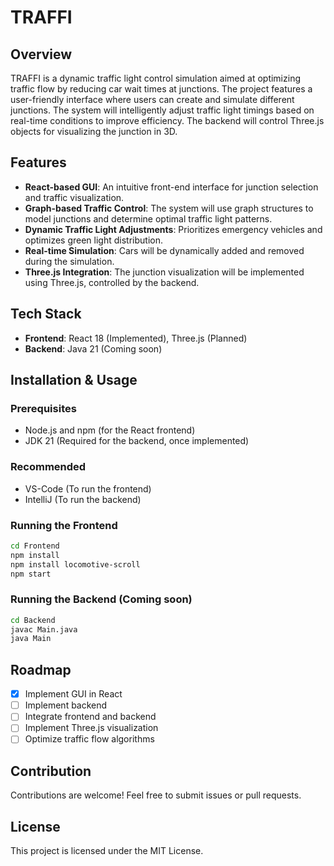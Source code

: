 # TRAFFI

## Overview
TRAFFI is a dynamic traffic light control simulation aimed at optimizing traffic flow by reducing car wait times at junctions. The project features a user-friendly interface where users can create and simulate different junctions. The system will intelligently adjust traffic light timings based on real-time conditions to improve efficiency. The backend will control Three.js objects for visualizing the junction in 3D.

## Features
- **React-based GUI**: An intuitive front-end interface for junction selection and traffic visualization.
- **Graph-based Traffic Control**: The system will use graph structures to model junctions and determine optimal traffic light patterns.
- **Dynamic Traffic Light Adjustments**: Prioritizes emergency vehicles and optimizes green light distribution.
- **Real-time Simulation**: Cars will be dynamically added and removed during the simulation.
- **Three.js Integration**: The junction visualization will be implemented using Three.js, controlled by the backend.

## Tech Stack
- **Frontend**: React 18 (Implemented), Three.js (Planned)
- **Backend**: Java 21 (Coming soon)

## Installation & Usage
### Prerequisites
- Node.js and npm (for the React frontend)
- JDK 21 (Required for the backend, once implemented)
### Recommended
- VS-Code (To run the frontend)
- IntelliJ (To run the backend)

### Running the Frontend
```sh
cd Frontend
npm install
npm install locomotive-scroll
npm start
```

### Running the Backend (Coming soon)
```sh
cd Backend
javac Main.java
java Main
```

## Roadmap
- [x] Implement GUI in React
- [ ] Implement backend
- [ ] Integrate frontend and backend
- [ ] Implement Three.js visualization
- [ ] Optimize traffic flow algorithms

## Contribution
Contributions are welcome! Feel free to submit issues or pull requests.

## License
This project is licensed under the MIT License.

